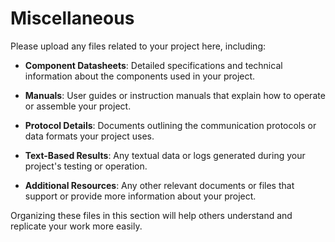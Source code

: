 # Miscellaneous

Please upload any files related to your project here, including:

- **Component Datasheets**: Detailed specifications and technical information about the components used in your project.

- **Manuals**: User guides or instruction manuals that explain how to operate or assemble your project.

- **Protocol Details**: Documents outlining the communication protocols or data formats your project uses.

- **Text-Based Results**: Any textual data or logs generated during your project's testing or operation.

- **Additional Resources**: Any other relevant documents or files that support or provide more information about your project.

Organizing these files in this section will help others understand and replicate your work more easily.